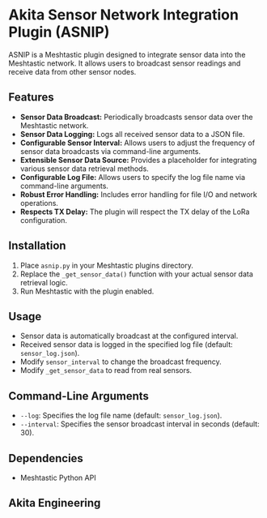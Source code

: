 # Akita Sensor Network Integration Plugin (ASNIP)

ASNIP is a Meshtastic plugin designed to integrate sensor data into the Meshtastic network. It allows users to broadcast sensor readings and receive data from other sensor nodes.

## Features

-   **Sensor Data Broadcast:** Periodically broadcasts sensor data over the Meshtastic network.
-   **Sensor Data Logging:** Logs all received sensor data to a JSON file.
-   **Configurable Sensor Interval:** Allows users to adjust the frequency of sensor data broadcasts via command-line arguments.
-   **Extensible Sensor Data Source:** Provides a placeholder for integrating various sensor data retrieval methods.
-   **Configurable Log File:** Allows users to specify the log file name via command-line arguments.
-   **Robust Error Handling:** Includes error handling for file I/O and network operations.
-   **Respects TX Delay:** The plugin will respect the TX delay of the LoRa configuration.

## Installation

1.  Place `asnip.py` in your Meshtastic plugins directory.
2.  Replace the `_get_sensor_data()` function with your actual sensor data retrieval logic.
3.  Run Meshtastic with the plugin enabled.

## Usage

-   Sensor data is automatically broadcast at the configured interval.
-   Received sensor data is logged in the specified log file (default: `sensor_log.json`).
-   Modify `sensor_interval` to change the broadcast frequency.
-   Modify `_get_sensor_data` to read from real sensors.

## Command-Line Arguments

-   `--log`: Specifies the log file name (default: `sensor_log.json`).
-   `--interval`: Specifies the sensor broadcast interval in seconds (default: 30).

## Dependencies

-   Meshtastic Python API

## Akita Engineering
